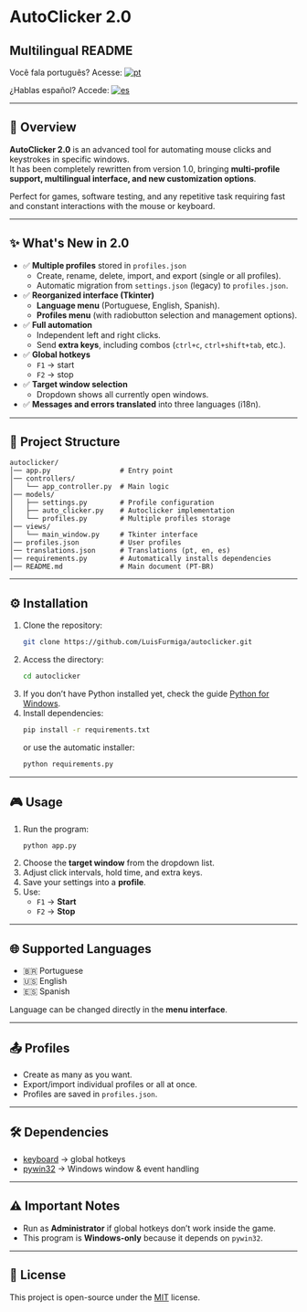 # AutoClicker 2.0

## Multilingual README
Você fala português? Acesse: [![pt](https://img.shields.io/badge/lang-pt-green.svg)](https://github.com/LuisFurmiga/Autoclicker/blob/main/README.md)

¿Hablas español? Accede: [![es](https://img.shields.io/badge/lang-es-yellow.svg)](https://github.com/LuisFurmiga/Autoclicker/blob/main/languages/es/README.es.md)

---

## 🚀 Overview
**AutoClicker 2.0** is an advanced tool for automating mouse clicks and keystrokes in specific windows.  
It has been completely rewritten from version 1.0, bringing **multi-profile support, multilingual interface, and new customization options**.

Perfect for games, software testing, and any repetitive task requiring fast and constant interactions with the mouse or keyboard.

---

## ✨ What's New in 2.0
- ✅ **Multiple profiles** stored in `profiles.json`
  - Create, rename, delete, import, and export (single or all profiles).
  - Automatic migration from `settings.json` (legacy) to `profiles.json`.
- ✅ **Reorganized interface (Tkinter)**
  - **Language menu** (Portuguese, English, Spanish).
  - **Profiles menu** (with radiobutton selection and management options).
- ✅ **Full automation**
  - Independent left and right clicks.
  - Send **extra keys**, including combos (`ctrl+c`, `ctrl+shift+tab`, etc.).
- ✅ **Global hotkeys**
  - `F1` → start
  - `F2` → stop
- ✅ **Target window selection**
  - Dropdown shows all currently open windows.
- ✅ **Messages and errors translated** into three languages (i18n).

---

## 📂 Project Structure
```
autoclicker/
│── app.py                 # Entry point
│── controllers/
│   └── app_controller.py  # Main logic
│── models/
│   ├── settings.py        # Profile configuration
│   ├── auto_clicker.py    # Autoclicker implementation
│   └── profiles.py        # Multiple profiles storage
│── views/
│   └── main_window.py     # Tkinter interface
│── profiles.json          # User profiles
│── translations.json      # Translations (pt, en, es)
│── requirements.py        # Automatically installs dependencies
│── README.md              # Main document (PT-BR)
```

---

## ⚙️ Installation
1. Clone the repository:
    ```sh
    git clone https://github.com/LuisFurmiga/autoclicker.git
    ```
2. Access the directory:
    ```sh
    cd autoclicker
    ```
3. If you don’t have Python installed yet, check the guide [Python for Windows](https://github.com/LuisFurmiga/Autoclicker/blob/main/languages/us/python_windows.us.md).
4. Install dependencies:
    ```sh
    pip install -r requirements.txt
    ```
   or use the automatic installer:
    ```sh
    python requirements.py
    ```

---

## 🎮 Usage
1. Run the program:
    ```sh
    python app.py
    ```
2. Choose the **target window** from the dropdown list.
3. Adjust click intervals, hold time, and extra keys.
4. Save your settings into a **profile**.
5. Use:
   - `F1` → **Start**
   - `F2` → **Stop**

---

## 🌐 Supported Languages
- 🇧🇷 Portuguese  
- 🇺🇸 English  
- 🇪🇸 Spanish  

Language can be changed directly in the **menu interface**.

---

## 📤 Profiles
- Create as many as you want.
- Export/import individual profiles or all at once.
- Profiles are saved in `profiles.json`.

---

## 🛠️ Dependencies
- [keyboard](https://pypi.org/project/keyboard/) → global hotkeys  
- [pywin32](https://pypi.org/project/pywin32/) → Windows window & event handling  

---

## ⚠️ Important Notes
- Run as **Administrator** if global hotkeys don’t work inside the game.  
- This program is **Windows-only** because it depends on `pywin32`.  

---

## 📜 License
This project is open-source under the [MIT](https://opensource.org/licenses/MIT) license.

